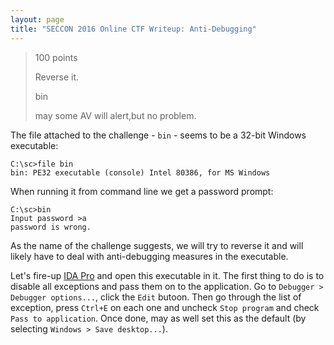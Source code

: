 ```yaml
---
layout: page
title: "SECCON 2016 Online CTF Writeup: Anti-Debugging"
---
```


> 100 points
> 
> Reverse it.
>
> bin
>
> may some AV will alert,but no problem.

The file attached to the challenge - ```bin``` - seems to be a 32-bit Windows executable:

```
C:\sc>file bin
bin: PE32 executable (console) Intel 80386, for MS Windows
```

When running it from command line we get a password prompt:

```
C:\sc>bin
Input password >a
password is wrong.
```

As the name of the challenge suggests, we will try to reverse it and will likely have to deal with anti-debugging measures in the executable.

Let's fire-up [IDA Pro](https://www.hex-rays.com/products/ida/support/download_freeware.shtml) and open this executable in it. The first thing to do is to disable all exceptions and pass them on to the application. Go to ```Debugger > Debugger options...```, click the ```Edit``` butoon. Then go through the list of exception, press ```Ctrl+E``` on each one and uncheck ```Stop program``` and check ```Pass to application```. Once done, may as well set this as the default (by selecting ```Windows > Save desktop...```).



